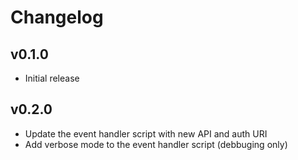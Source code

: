 # Changelog

## v0.1.0

* Initial release

## v0.2.0

* Update the event handler script with new API and auth URI
* Add verbose mode to the event handler script (debbuging only)
